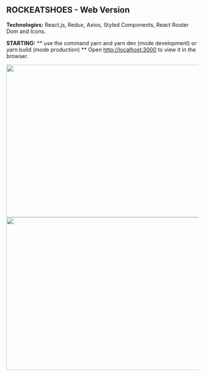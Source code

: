  <h2>ROCKEATSHOES - Web Version   </h2> 

<b>Technologies:</b> React.js, Redux, Axios, Styled Components, React Router Dom and Icons.
 

<b>STARTING:</b>
** use the command yarn and yarn dev (mode development) or yarn build (mode production) **
Open [http://localhost:3000](http://localhost:3000) to view it in the browser.


<img width="700" height="400" src="https://github.com/thailajf/RockeatShoes-/blob/master/img/list-rockeatshoes.png"/>
<img width="700" height="400" src="https://github.com/thailajf/RockeatShoes-/blob/master/img/Cart-RockeatShoes.png"/>



 

